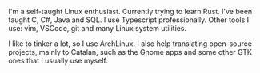 I'm a self-taught Linux enthusiast. Currently trying to learn Rust.
I've been taught C, C#, Java and SQL. I use Typescript professionally.
Other tools I use: vim, VSCode, git and many Linux system utilities.

I like to tinker a lot, so I use ArchLinux. I also help translating open-source projects, mainly to Catalan, such as the Gnome apps and some other GTK ones that I usually use myself.
